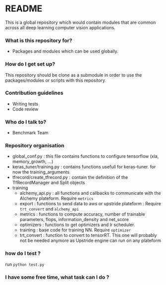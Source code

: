 # README

This is a global repository which would contain modules that are common across all deep learning computer vision applications. 

### What is this repository for?

* Packages and modules which can be used globally. 

### How do I get set up?

This repository should be clone as a submodule in order to use the packages/modules or scripts with this repository. 

### Contribution guidelines

* Writing tests
* Code review

### Who do I talk to?

* Benchmark Team 

### Repository organisation
* global_conf.py : this file contains functions to configure tensorflow (xla, memory_growth, ...)
* keras_tuner/training.py : contains functions usefull for keras-tuner. for now the training_arguments
* tfrecord/create_tfrecord.py : contain the definition of the TfRecordManager and Split objects
* training
    - alchemy_api.py : all functions and callbacks to communicate with the Alchemy plateform. Require `metrics`
    - export : functions to send data to aws or upstride plateform : Require `trt_convert` and `alchemy_api`
    - metrics : functions to compute accuracy, number of trainable parameters, flops, information_density and net_score
    - optimizers : functions to get optimizers and lr scheduler. 
    - training : base code for training NN. Require `optimizer`
    - trt_convert : function to convert to tensorRT. This one will probably not be needed anymore as Upstride engine can run on any plateform
### how do I test ?

run `python test.py`


### I have some free time, what task can I do ?
